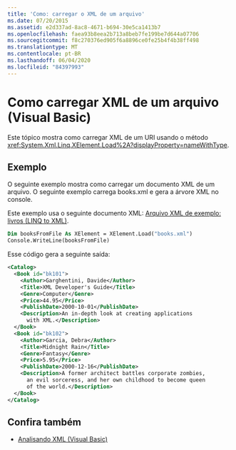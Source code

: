 ```yaml
---
title: 'Como: carregar o XML de um arquivo'
ms.date: 07/20/2015
ms.assetid: e2d337ad-8ac8-4671-b694-30e5ca1413b7
ms.openlocfilehash: faea93b8eea2b713a8beb7fe199be7d644a07706
ms.sourcegitcommit: f8c270376ed905f6a8896ce0fe25b4f4b38ff498
ms.translationtype: MT
ms.contentlocale: pt-BR
ms.lasthandoff: 06/04/2020
ms.locfileid: "84397993"
---
```

# <a name="how-to-load-xml-from-a-file-visual-basic"></a>Como carregar XML de um arquivo (Visual Basic)

Este tópico mostra como carregar XML de um URI usando o método <xref:System.Xml.Linq.XElement.Load%2A?displayProperty=nameWithType>.

## <a name="example"></a>Exemplo

O seguinte exemplo mostra como carregar um documento XML de um arquivo. O seguinte exemplo carrega books.xml e gera a árvore XML no console.

Este exemplo usa o seguinte documento XML: [Arquivo XML de exemplo: livros (LINQ to XML)](sample-xml-file-books-linq-to-xml.md).

```vb
Dim booksFromFile As XElement = XElement.Load("books.xml")
Console.WriteLine(booksFromFile)
```

Esse código gera a seguinte saída:

```xml
<Catalog>
  <Book id="bk101">
    <Author>Garghentini, Davide</Author>
    <Title>XML Developer's Guide</Title>
    <Genre>Computer</Genre>
    <Price>44.95</Price>
    <PublishDate>2000-10-01</PublishDate>
    <Description>An in-depth look at creating applications
      with XML.</Description>
  </Book>
  <Book id="bk102">
    <Author>Garcia, Debra</Author>
    <Title>Midnight Rain</Title>
    <Genre>Fantasy</Genre>
    <Price>5.95</Price>
    <PublishDate>2000-12-16</PublishDate>
    <Description>A former architect battles corporate zombies,
      an evil sorceress, and her own childhood to become queen
      of the world.</Description>
  </Book>
</Catalog>
```

## <a name="see-also"></a>Confira também

- [Analisando XML (Visual Basic)](parsing-xml.md)
